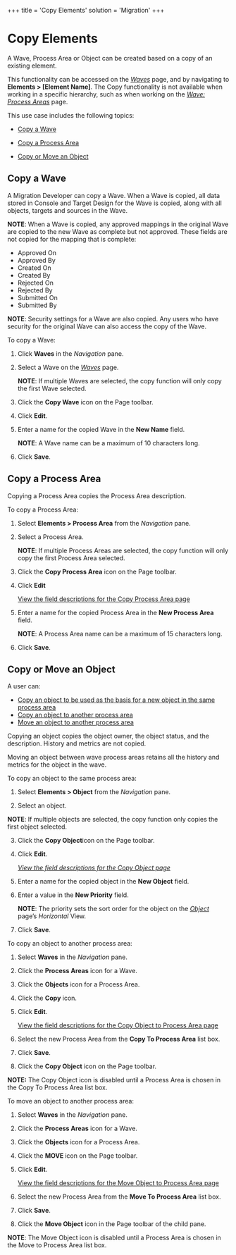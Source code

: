 +++
title = 'Copy Elements'
solution = 'Migration'
+++

# Copy Elements

A Wave, Process Area or Object can be created based on a copy of an
existing element.

This functionality can be accessed on the
*[Waves](../Page_Desc/Waves_H.htm)* page, and by navigating to
**Elements \> \[Element Name\]**. The Copy functionality is not
available when working in a specific hierarchy, such as when working on
the *[Wave: Process Areas](../Page_Desc/Wave_Process_Areas.htm)* page.

This use case includes the following topics:

  - [Copy a Wave](#Copy)

  - [Copy a Process Area](#Copy2)

  - [Copy or Move an Object](#Copy3)

## <span id="Copy"></span>Copy a Wave

A Migration Developer can copy a Wave. When a Wave is copied, all data
stored in Console and Target Design for the Wave is copied, along with
all objects, targets and sources in the Wave.

<span style="font-weight: bold;">NOTE</span>: When a Wave is copied, any
approved mappings in the original Wave are copied to the new Wave as
complete but not approved. These fields are not copied for the mapping
that is complete:

  - Approved On
  - Approved By
  - Created On
  - Created By
  - Rejected On
  - Rejected By
  - Submitted On
  - Submitted By

<span style="font-weight: bold;">NOTE</span>: Security settings for a
Wave are also copied. Any users who have security for the original Wave
can also access the copy of the Wave.

To copy a Wave:

1.  Click **Waves** in the *Navigation* pane.

2.  Select a Wave on the *[Waves](../Page_Desc/Waves_H.htm)* page.
    
    **NOTE**: If multiple Waves are selected, the copy function will
    only copy the first Wave selected.

<!-- end list -->

3.  Click the **Copy Wave** icon on the Page toolbar.

4.  Click **Edit**.

<!-- end list -->

5.  Enter a name for the copied Wave in the **New Name** field.
    
    **NOTE**: A Wave name can be a maximum of 10 characters long.

<!-- end list -->

6.  Click **Save**.

## <span id="Copy2"></span>Copy a Process Area

Copying a Process Area copies the Process Area description.

To copy a Process Area:

1.  Select **Elements \> Process Area** from the *Navigation* pane.

2.  Select a Process Area.
    
    **NOTE**: If multiple Process Areas are selected, the copy function
    will only copy the first Process Area selected.

3.  Click the **Copy Process Area** icon on the Page toolbar.

4.  Click **Edit**
    
    [View the field descriptions for the Copy Process Area
    page](../Page_Desc/Copy_Process_Area.htm)

5.  Enter a name for the copied Process Area in the **New Process Area**
    field.
    
    **NOTE**: A Process Area name can be a maximum of 15 characters
    long.

6.  Click **Save**.

## <span id="Copy3"></span>Copy or Move an Object

A user can:

  - [Copy an object to be used as the basis for a new object in the same
    process area](#To_copy_an_object_t)
  - [Copy an object to another process
    area](#To_copy_an_object_to_another)
  - [Move an object to another process area](#To_move_an_object_)

Copying an object copies the object owner, the object status, and the
description. History and metrics are not copied.

Moving an object between wave process areas retains all the history and
metrics for the object in the wave.

<span id="To_copy_an_object_t"></span>To copy an object to the same
process area:

1.  Select **Elements \> Object** from the *Navigation* pane.

2.  Select an object.

**NOTE**: If multiple objects are selected, the copy function only
copies the first object selected.

3.  Click the <span style="font-weight: bold;">Copy Object</span>icon on
    the Page toolbar.

4.  Click <span style="font-weight: bold;">Edit</span>.
    
    *[View the field descriptions for the Copy Object
    page](../Page_Desc/Copy_Object.htm)*

5.  Enter a name for the copied object in the **New Object** field.

6.  Enter a value in the **New Priority** field.
    
    **NOTE**: The priority sets the sort order for the object on the
    *[Object](../Page_Desc/Objects_H.htm)* page’s *Horizontal* View.

7.  Click **Save**.

<span id="To_copy_an_object_to_another"></span>To copy an object to
another process area:

1.  Select <span style="font-weight: bold;">Waves</span> in the
    <span style="font-style: italic;">Navigation</span> pane.

2.  Click the <span style="font-weight: bold;">Process Areas</span> icon
    for a Wave.

3.  Click the <span style="font-weight: bold;">Objects</span> icon for a
    Process Area.

4.  Click the <span style="font-weight: bold;">Copy</span> icon.

5.  Click **Edit**.
    
    [View the field descriptions for the Copy Object to Process Area
    page](../Page_Desc/Copy_Object_to_Process_Area.htm)

6.  Select the new Process Area from the **Copy To Process Area** list
    box. 

7.  Click **Save**.

8.  Click the <span style="font-weight: bold;">Copy Object</span> icon
    on the Page toolbar.

**NOTE:** The Copy Object icon is disabled until a Process Area is
chosen in the Copy To Process Area list box.

<span id="To_move_an_object_"></span>To move an object to another
process area:

1.  Select <span style="font-weight: bold;">Waves</span> in the
    <span style="font-style: italic;">Navigation</span> pane.

2.  Click the <span style="font-weight: bold;">Process Areas</span> icon
    for a Wave.

3.  Click the <span style="font-weight: bold;">Objects</span> icon for a
    Process Area.

4.  Click the <span style="font-weight: bold;">MOVE </span>icon on the
    Page toolbar.

5.  Click **Edit**.
    
    [View the field descriptions for the Move Object to Process Area
    page](../Page_Desc/Move_Object_to_Process_Area.htm)

6.  Select the new Process Area from the **Move To Process Area** list
    box.

7.  Click **Save**.

8.  Click the <span style="font-weight: bold;">Move Object</span> icon
    in the Page toolbar of the child pane.

**NOTE**: The Move Object icon is disabled until a Process Area is
chosen in the Move to Process Area list box.
